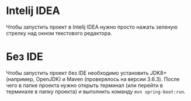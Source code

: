 # Intelij IDEA
Чтобы запустить проект в Intelij IDEA нужно просто нажать зеленую стрелку над окном текстового редактора.
# Без IDE
Чтобы запустить проект без IDE необходимо установить JDK8+ (например, OpenJDK) и Maven (проверялось на версии 3.6.3). После чего в папке проекта нужно открыть терминал (или перейти в терминале в папку проекта) и выполнить команду `mvn spring-boot:run`. 
